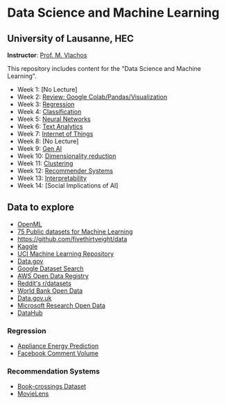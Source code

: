 # Data Science and Machine Learning 
## University of Lausanne, HEC

**Instructor**: [Prof. M. Vlachos](https://people.unil.ch/michalisvlachos/)

This repository includes content for the "Data Science and Machine Learning".

- Week 1: [No Lecture]
- Week 2: [Review: Google Colab/Pandas/Visualization](Week_2)
- Week 3: [Regression](Week_3)
- Week 4: [Classification](Week_4)
- Week 5: [Neural Networks](Week_5)
- Week 6: [Text Analytics](Week_6)
- Week 7: [Internet of Things](Week_7)
- Week 8: [No Lecture]
- Week 9: [Gen AI](Week_9)
- Week 10: [Dimensionality reduction](Week_10)
- Week 11: [Clustering](Week_11)
- Week 12: [Recommender Systems](Week_12)
- Week 13: [Interpretability](Week_13)
- Week 14: [Social Implications of AI]


## Data to explore
- [OpenML](https://www.openml.org/)
- [75 Public datasets for Machine Learning](https://blog.superannotate.com/public-datasets-for-machine-learning/)
- https://github.com/fivethirtyeight/data
- [Kaggle](https://www.kaggle.com/datasets)
- [UCI Machine Learning Repository](https://archive.ics.uci.edu/datasets)
- [Data.gov](https://www.data.gov)
- [Google Dataset Search](https://datasetsearch.research.google.com/)
- [AWS Open Data Registry](https://registry.opendata.aws)
- [Reddit's r/datasets](https://www.reddit.com/r/datasets)
- [World Bank Open Data](https://data.worldbank.org)
- [Data.gov.uk](https://data.gov.uk)
- [Microsoft Research Open Data](https://msropendata.com)
- [DataHub](https://datahub.io)

### Regression
- [Appliance Energy Prediction](https://archive.ics.uci.edu/ml/datasets/Appliances+energy+prediction)
- [Facebook Comment Volume](https://archive.ics.uci.edu/ml/datasets/Facebook+Comment+Volume+Dataset#)

### Recommendation Systems
- [Book-crossings Dataset](http://www2.informatik.uni-freiburg.de/~cziegler/BX/)
- [MovieLens](https://grouplens.org/datasets/movielens/)
